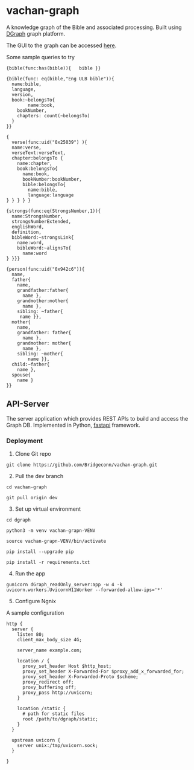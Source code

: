 # vachan-graph
A knowledge graph of the Bible and associated processing.
Built using [DGraph](https://dgraph.io/) graph platform.

The GUI to the graph can be accessed [here](http://128.199.18.6:8000/?dev).

Some sample queries to try

```
{bible(func:has(bible)){   bible }}
```

```
{bible(func: eq(bible,"Eng ULB bible")){
  name:bible,
  language,
  version,
  book:~belongsTo{
    	name:book,
  	bookNumber,
  	chapters: count(~belongsTo)
  }
}}
```
```
{
  verse(func:uid("0x25039") ){
  name:verse,
  verseText:verseText,
  chapter:belongsTo {
    name:chapter,
    book:belongsTo{
      name:book,
      bookNumber:bookNumber,
      bible:belongsTo{
        name:bible,
        language:language
} } } } }
```
```
{strongs(func:eq(StrongsNumber,1)){
  name:StrongsNumber,
  strongsNumberExtended,
  englishWord,
  definition,
  bibleWord:~strongsLink{
    name:word,
  	bibleWord:~alignsTo{
      name:word
} }}}
```
```
{person(func:uid("0x942c6")){
  name,
  father{
    name,
    grandfather:father{
      name },
    grandmother:mother{
      name },
  	sibling: ~father{
     name }},
  mother{
    name,
    grandfather: father{
      name },
    grandmother: mother{
      name },
  	sibling: ~mother{
    	name }},
  child:~father{
  	name },
  spouse{
    name }
}}
```
## API-Server

The server application which provides REST APIs to build and access the Graph DB.
Implemented in Python, [fastapi](https://fastapi.tiangolo.com/) framework.

### Deployment

1. Clone Git repo 

`git clone https://github.com/Bridgeconn/vachan-graph.git`

2. Pull the dev branch

`cd vachan-graph`

`git pull origin dev`

3. Set up virtual environment

`cd dgraph`

`python3 -m venv vachan-grapn-VENV`

`source vachan-grapn-VENV/bin/activate`

`pip install --upgrade pip`

`pip install -r requirements.txt`

4. Run the app

`gunicorn dGraph_readOnly_server:app -w 4 -k uvicorn.workers.UvicornH11Worker --forwarded-allow-ips='*'`


5. Configure Ngnix

A sample configuration

```
http {
  server {
    listen 80;
    client_max_body_size 4G;

    server_name example.com;

    location / {
      proxy_set_header Host $http_host;
      proxy_set_header X-Forwarded-For $proxy_add_x_forwarded_for;
      proxy_set_header X-Forwarded-Proto $scheme;
      proxy_redirect off;
      proxy_buffering off;
      proxy_pass http://uvicorn;
    }

    location /static {
      # path for static files
      root /path/to/dgraph/static;
    }
  }

  upstream uvicorn {
    server unix:/tmp/uvicorn.sock;
  }

}
```